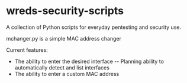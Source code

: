 # wreds-security-scripts
A collection of Python scripts for everyday pentesting and security use.

mchanger.py is a simple MAC address changer

Current features:
 - The ability to enter the desired interface -- Planning ability to automatically detect and list interfaces
 - The ability to enter a custom MAC address
